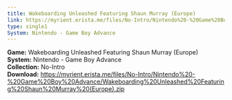 ```yaml
---
title: Wakeboarding Unleashed Featuring Shaun Murray (Europe)
link: https://myrient.erista.me/files/No-Intro/Nintendo%20-%20Game%20Boy%20Advance/Wakeboarding%20Unleashed%20Featuring%20Shaun%20Murray%20(Europe).zip
type: single1
System: Nintendo - Game Boy Advance
---
```

<b>Game:</b> Wakeboarding Unleashed Featuring Shaun Murray (Europe)<br>
<b>System:</b> Nintendo - Game Boy Advance<br>
<b>Collection:</b> No-Intro<br>
<b>Download:</b> https://myrient.erista.me/files/No-Intro/Nintendo%20-%20Game%20Boy%20Advance/Wakeboarding%20Unleashed%20Featuring%20Shaun%20Murray%20(Europe).zip